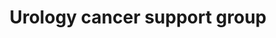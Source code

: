 ---
layout: activity
title: Urology cancer support group
description: We offer informal friendly and mutual advice to patients, their partners and carers. Opportunities to discuss and share their experiences. A buddy system for one to one support. We welcome visiting health professionals to talk about their area of expertise signposting to other organisations that can help.
times:
- Please enquire for dates and times
cost: Free
location: St George's Community Centre
signup: false
---